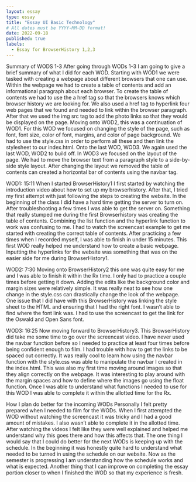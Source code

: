 ```yaml
---
layout: essay
type: essay
title: "Essay UI Basic Technology"
# All dates must be YYYY-MM-DD format!
date: 2022-09-18
published: true
labels:
  - Essay for BrowserHistory 1,2,3
---
```


Summary of WODS 1-3
After going through WODs 1-3 I am going to give a brief summary of what I did for each WOD. Starting with WOD1 we were tasked with creating a webpage about different browsers that one can use. Within the webpage we had to create a table of contents and add an informational paragraph about each browser. To create the table of contents we had to use the a href tag so that the browsers knows which browser history we are looking for. We also used a href tag to hyperlink four web pages that we found and needed to link within the browser paragraph. After that we used the img src tag to add the photo links so that they would be displayed on the page. Moving onto WOD2, this was a continuation of WOD1. For this WOD we focused on changing the style of the page, such as font, font size, color of font, margins, and color of page background. We had to use the style.css in order to perform all these and then link the stylesheet to our index.html. Onto the last WOD, WOD3. We again used the last WOD, WOD2 to build off. In WOD3 we focused on the layout of the page. We had to move the browser text from a paragraph style to a side-by-side style layout. After changing the layout we removed the table of contents can created a horizontal bar of contents using the navbar tag. 
 
WOD1: 15:11 
When I started BrowserHistory1 I first started by watching the introduction video about how to set up my browserhistory. After that, I tried my first attempt with just following the steps to creating the website. In the beginning of the class I did have a hard time getting the server to turn on. After troubleshooting a few times I was able to get the server on. Something that really stumped me during the first Browserhistory was creating the table of contents. Combining the list function and the hyperlink function to work was confusing to me. I had to watch the screencast example to get me started with creating the correct table of contents. After practicing a few times when I recorded myself, I was able to finish in under 15 minutes. This first WOD really helped me understand how to create a basic webpage. Inputting the hyperlinks for the website was something that was on the easier side for me during BrowserHistory1. 

WOD2: 7:30 
Moving onto BrowserHistory2 this one was quite easy for me and I was able to finish it within the Rx time. I only had to practice a couple times before getting it down. Adding the edits like the background color and margin sizes were relatively simple. It was really neat to see how one change in the style.css can drastically change the look of the webpage. One issue that I did have with this BrowserHistory was linking the style sheet to the HTML and ensuring that I had the right font. I wasn’t able to find where the font link was. I had to use the screencast to get the link for the Oswald and Open Sans font. 

WOD3: 16:25 
Now moving forward to BrowserHistory3. This BrowserHistory did take me some time to go over the screencast video. I have never used the navbar function before so I needed to practice at least four times before being confident enough to film. I had trouble with how to get the links to be spaced out correctly. It was really cool to learn how using the navbar function with the style.css was able to manipulate the navbar I created in the index.html. This was also my first time moving around images so that they align correctly on the webpage. It was interesting to play around with the margin spaces and how to define where the images go using the float function. Once I was able to understand what functions I needed to use for this WOD I was able to complete it within the allotted time for the Rx. 

How I plan do better for the incoming WODs
Personally I felt pretty prepared when I needed to film for the WODs. When I first attempted the WOD without watching the screencast it was tricky and I had a good amount of mistakes. I also wasn’t able to complete it in the allotted time. After watching the videos I felt like they were well explained and helped me understand why this goes there and how this affects that. The one thing I would say that I could do better for the next WODs is keeping up with the schedule. In the beginning it was honestly quite hard to understand what needed to be turned in using the schedule on our website. Now as the semester is progressing I am understanding how the schedule works and what is expected. Another thing that I can improve on completing the essay portion closer to when I finished the WOD so that my experience is fresh. 
